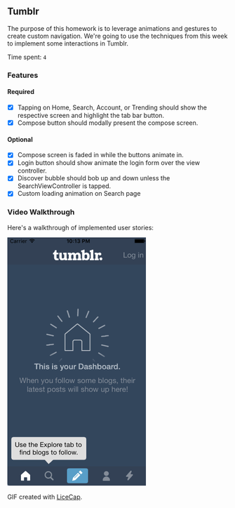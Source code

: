 ## Tumblr

The purpose of this homework is to leverage animations and gestures to create custom navigation. We're going to use the techniques from this week to implement some interactions in Tumblr.

Time spent: `4`

### Features

#### Required

- [x] Tapping on Home, Search, Account, or Trending should show the respective screen and highlight the tab bar button.
- [x] Compose button should modally present the compose screen.

#### Optional

- [x] Compose screen is faded in while the buttons animate in.
- [x] Login button should show animate the login form over the view controller.
- [x] Discover bubble should bob up and down unless the SearchViewController is tapped.
- [x] Custom loading animation on Search page

### Video Walkthrough 

Here's a walkthrough of implemented user stories:

<img src='tumblr_demo.gif' title='Video Walkthrough' width='' alt='Video Walkthrough' />

GIF created with [LiceCap](http://www.cockos.com/licecap/).
